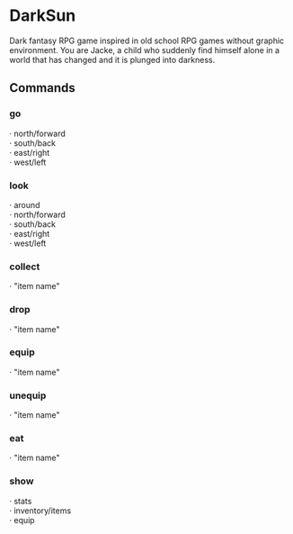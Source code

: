# DarkSun
Dark fantasy RPG game inspired in old school RPG games without graphic environment.
You are Jacke, a child who suddenly find himself alone in a world that has changed and it is plunged into darkness.

## Commands
### go
  · north/forward <br/>
  · south/back <br/>
  · east/right <br/>
  · west/left <br/>
  
### look
  · around <br/>
  · north/forward <br/>
  · south/back <br/>
  · east/right <br/>
  · west/left <br/>
  
### collect
  · "item name" <br/>
  
### drop
  · "item name" <br/>
  
### equip
  · "item name" <br/>
  
### unequip
  · "item name" <br/>
  
### eat
  · "item name" <br/>
  
### show
  · stats <br/>
  · inventory/items <br/>
  · equip <br/>